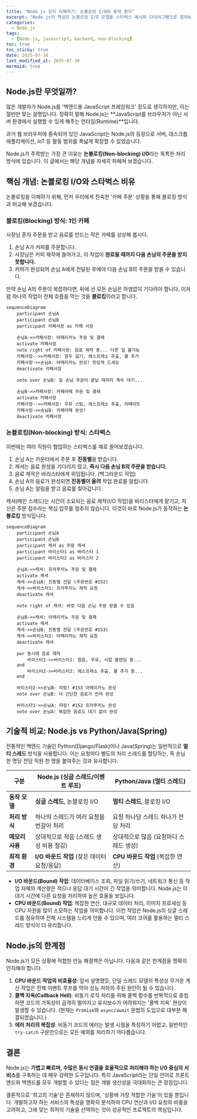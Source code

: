 ```yaml
---
title: "Node.js 깊이 이해하기: 논블로킹 I/O와 동작 원리"
excerpt: "Node.js의 핵심인 논블로킹 I/O 모델을 스타벅스 예시와 다이어그램으로 알아보고, 다른 백엔드 기술과의 비교를 통해 동작 원리를 깊이 있게 이해합니다."
categories:
  - Node.js
tags:
  - [Node.js, javascript, backend, non-blocking]
toc: true
toc_sticky: true
date: 2025-07-30
last_modified_at: 2025-07-30
mermaid: true
---
```


## Node.js란 무엇일까?

많은 개발자가 Node.js를 '백엔드용 JavaScript 프레임워크' 정도로 생각하지만, 이는 절반만 맞는 설명입니다. 정확히 말해 Node.js는 **JavaScript를 브라우저가 아닌 서버 환경에서 실행할 수 있게 해주는 런타임(Runtime)**입니다.

과거 웹 브라우저에 종속되어 있던 JavaScript는 Node.js의 등장으로 서버, 데스크톱 애플리케이션, IoT 등 활동 범위를 폭넓게 확장할 수 있었습니다.

Node.js가 주목받는 가장 큰 이유는 **논블로킹(Non-blocking) I/O**라는 독특한 처리 방식에 있습니다. 이 글에서는 해당 개념을 자세히 파헤쳐 보겠습니다.

## 핵심 개념: 논블로킹 I/O와 스타벅스 비유

논블로킹을 이해하기 위해, 먼저 우리에게 친숙한 '카페 주문' 상황을 통해 블로킹 방식과 비교해 보겠습니다.

### 블로킹(Blocking) 방식: 1인 카페

사장님 혼자 주문을 받고 음료를 만드는 작은 카페를 상상해 봅시다.

1.  손님 A가 커피를 주문합니다.
2.  사장님은 커피 제작에 들어가고, 이 작업이 **완료될 때까지 다음 손님의 주문을 받지 못합니다.**
3.  커피가 완성되어 손님 A에게 전달된 후에야 다음 손님 B의 주문을 받을 수 있습니다.

만약 손님 A의 주문이 복잡하다면, 뒤에 선 모든 손님은 하염없이 기다려야 합니다. 이처럼 하나의 작업이 전체 흐름을 막는 것을 **블로킹**이라고 합니다.

```mermaid
sequenceDiagram
    participant 손님A
    participant 손님B
    participant 카페사장 as 카페 사장

    손님A->>카페사장: 아메리카노 주문 및 결제
    activate 카페사장
    note right of 카페사장: 음료 제작 중... 다른 일 불가능
    카페사장-->>카페사장: 원두 갈기, 에스프레소 추출, 물 추가
    카페사장->>손님A: 아메리카노 완성! 맛있게 드세요
    deactivate 카페사장
    
    note over 손님B: 앞 손님 주문이 끝날 때까지 계속 대기...
    
    손님B->>카페사장: 카페라떼 주문 및 결제
    activate 카페사장
    카페사장-->>카페사장: 우유 스팀, 에스프레소 추출, 라떼아트
    카페사장->>손님B: 카페라떼 완성! 
    deactivate 카페사장
```

### 논블로킹(Non-blocking) 방식: 스타벅스

이번에는 여러 직원이 협업하는 스타벅스를 예로 들어보겠습니다.

1.  손님 A는 카운터에서 주문 후 **진동벨**을 받습니다.
2.  캐셔는 음료 완성을 기다리지 않고, **즉시 다음 손님 B의 주문을 받습니다.**
3.  음료 제작은 바리스타에게 위임됩니다. (백그라운드 작업)
4.  손님 A의 음료가 완성되면 **진동벨이 울려** 작업 완료를 알립니다.
5.  손님 A는 알림을 받고 음료를 찾아갑니다.

캐셔(메인 스레드)는 시간이 소요되는 음료 제작(I/O 작업)을 바리스타에게 맡기고, 자신은 주문 접수라는 핵심 업무를 멈추지 않습니다. 이것이 바로 Node.js가 동작하는 **논블로킹** 방식입니다.

```mermaid
sequenceDiagram
    participant 손님A
    participant 손님B
    participant 캐셔 as 주문 캐셔
    participant 바리스타1 as 바리스타 1
    participant 바리스타2 as 바리스타 2

    손님A->>캐셔: 프라푸치노 주문 및 결제
    activate 캐셔
    캐셔->>손님A: 진동벨 전달 (주문번호 #152)
    캐셔->>바리스타1: 프라푸치노 제작 요청
    deactivate 캐셔

    note right of 캐셔: 바로 다음 손님 주문 받을 수 있음

    손님B->>캐셔: 아메리카노 주문 및 결제  
    activate 캐셔
    캐셔->>손님B: 진동벨 전달 (주문번호 #153)
    캐셔->>바리스타2: 아메리카노 제작 요청
    deactivate 캐셔

    par 동시에 음료 제작
        바리스타1->>바리스타1: 얼음, 우유, 시럽 블렌딩 중...
    and
        바리스타2->>바리스타2: 에스프레소 추출, 물 추가 중...
    end

    바리스타2->>손님B: 띠링! #153 아메리카노 완성
    note over 손님B: 더 간단한 음료가 먼저 완성
    
    바리스타1->>손님A: 띠링! #152 프라푸치노 완성  
    note over 손님A: 복잡한 음료도 대기 없이 완성
```

## 기술적 비교: Node.js vs Python/Java(Spring)

전통적인 백엔드 기술인 Python(Django/Flask)이나 Java(Spring)는 일반적으로 **멀티 스레드** 방식을 사용합니다. 이는 요청마다 별도의 처리 스레드를 할당하는, 즉 손님 한 명당 전담 직원 한 명을 붙여주는 것과 유사합니다.

| 구분 | Node.js (싱글 스레드/이벤트 루프) | Python/Java (멀티 스레드) |
| --- | --- | --- |
| **동작 모델** | **싱글 스레드**, 논블로킹 I/O | **멀티 스레드**, 블로킹 I/O |
| **처리 방식** | 하나의 스레드가 여러 요청을 번갈아 처리 | 요청 하나당 스레드 하나가 전담 처리 |
| **메모리 사용** | 상대적으로 적음 (스레드 생성 비용 절감) | 상대적으로 많음 (요청마다 스레드 생성) |
| **최적 환경** | **I/O 바운드 작업** (잦은 데이터 요청/응답) | **CPU 바운드 작업** (복잡한 연산) |

-   **I/O 바운드(Bound) 작업**: 데이터베이스 조회, 파일 읽기/쓰기, 네트워크 통신 등 작업 자체의 계산량은 적으나 응답 대기 시간이 긴 작업을 의미합니다. Node.js는 이 대기 시간에 다른 요청을 처리하여 높은 효율을 보입니다.
-   **CPU 바운드(Bound) 작업**: 복잡한 연산, 대규모 데이터 처리, 이미지 프로세싱 등 CPU 자원을 많이 소모하는 작업을 의미합니다. 이런 작업은 Node.js의 싱글 스레드를 점유하여 전체 시스템을 느리게 만들 수 있으며, 여러 코어를 활용하는 멀티 스레드 방식이 더 유리합니다.

## Node.js의 한계점

Node.js가 모든 상황에 적합한 만능 해결책은 아닙니다. 다음과 같은 한계점을 명확히 인지해야 합니다.

1.  **CPU 바운드 작업의 비효율성**: 앞서 설명했듯, 단일 스레드 모델의 특성상 무거운 계산 작업은 전체 이벤트 루프를 막아 성능 저하의 주된 원인이 될 수 있습니다.
2.  **콜백 지옥(Callback Hell)**: 비동기 로직 처리를 위해 콜백 함수를 반복적으로 중첩하면 코드의 가독성이 급격히 떨어지고 유지보수가 어려워지는 '콜백 지옥' 현상이 발생할 수 있습니다. (현재는 `Promise`와 `async/await` 문법의 도입으로 대부분 해결되었습니다.)
3.  **에러 처리의 복잡성**: 비동기 코드의 에러는 발생 시점을 특정하기 어렵고, 일반적인 `try-catch` 구문만으로는 모든 예외를 처리하기 까다롭습니다.

## 결론

Node.js는 **가볍고 빠르며, 수많은 동시 연결을 효율적으로 처리해야 하는 I/O 중심의 서비스**를 구축하는 데 매우 강력한 도구입니다. 특히 JavaScript라는 단일 언어로 프론트엔드와 백엔드를 모두 개발할 수 있다는 점은 개발 생산성을 극대화하는 큰 장점입니다.

결론적으로 '최고의 기술'은 존재하지 않으며, '상황에 가장 적합한 기술'이 있을 뿐입니다. 개발하고자 하는 서비스의 특성을 명확히 분석하여 CPU 연산과 I/O 요청의 비중을 고려하고, 그에 맞는 최적의 기술을 선택하는 것이 성공적인 프로젝트의 핵심입니다.
